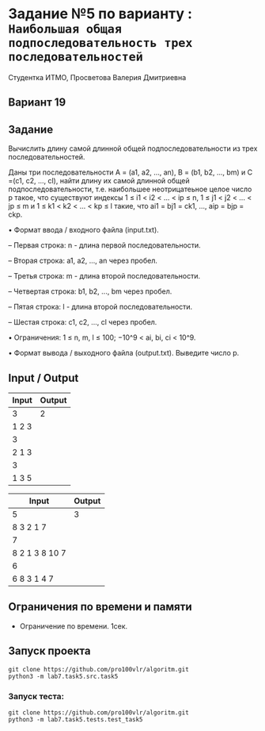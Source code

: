 # Задание №5 по варианту : `Наибольшая общая подпоследовательность трех последовательностей`

Студентка ИТМО, Просветова Валерия Дмитриевна

## Вариант 19

## Задание 

Вычислить длину самой длинной общей подпоследовательности из трех последовательностей.

Даны три последовательности A = (a1, a2, ..., an), B = (b1, b2, ..., bm) и C =(c1, c2, ..., cl), найти длину их самой длинной общей подпоследовательности, т.е. наибольшее неотрицатеьное целое число p такое, что существуют индексы 1 ≤ i1 < i2 < ... < ip ≤ n, 1 ≤ j1 < j2 < ... < jp ≤ m и 1 ≤ k1 < k2 < ... < kp ≤ l такие, что ai1 = bj1 = ck1, ..., aip = bjp = ckp.

• Формат ввода / входного файла (input.txt).

– Первая строка: n - длина первой последовательности.

– Вторая строка: a1, a2, ..., an через пробел.

– Третья строка: m - длина второй последовательности.

– Четвертая строка: b1, b2, ..., bm через пробел.

– Пятая строка: l - длина второй последовательности.

– Шестая строка: c1, c2, ..., cl через пробел.

• Ограничения: 1 ≤ n, m, l ≤ 100; −10^9 < ai, bi, ci < 10^9.

• Формат вывода / выходного файла (output.txt). Выведите число p.

## Input / Output 

| Input    | Output   |
|----------|----------|
| 3        | 2        |
| 1 2 3    |          |
| 3        |          |
| 2 1 3    |          |
| 3        |          |
| 1 3 5    |          |

| Input         | Output   |
|---------------|----------|
| 5             | 3        |
| 8 3 2 1 7     |          |
| 7             |          |
| 8 2 1 3 8 10 7|          |
| 6             |          |
| 6 8 3 1 4 7   |          |

## Ограничения по времени и памяти

- Ограничение по времени. 1сек.

## Запуск проекта

`git clone https://github.com/pro100vlr/algoritm.git`   
`python3 -m lab7.task5.src.task5`

### Запуск теста:   
   
`git clone https://github.com/pro100vlr/algoritm.git`   
`python3 -m lab7.task5.tests.test_task5`